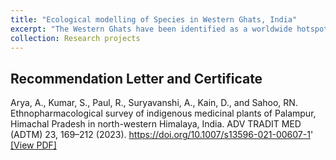 ```yaml
---
title: "Ecological modelling of Species in Western Ghats, India"
excerpt: "The Western Ghats have been identified as a worldwide hotspot for biodiversity, boasting a diverse range of species, many of which are exclusive to the area. This study investigates the impact of climate change on the distribution of species across three Shared Socioeconomic Pathways (SSP): ssp126 (optimistic), ssp370 (moderate), and ssp585 (pessimistic). This emphasizes the significance of prioritizing conservation efforts, particularly in agricultural landscapes, to guarantee the protection of both food security and biodiversity.<br/><img src='/images/western_ghats.png'>" 
collection: Research projects
---
```


## Recommendation Letter and Certificate
Arya, A., Kumar, S., Paul, R., Suryavanshi, A., Kain, D., and Sahoo, RN. Ethnopharmacological survey of indigenous medicinal plants of Palampur, Himachal Pradesh in north-western Himalaya, India. ADV TRADIT MED (ADTM) 23, 169–212 (2023). https://doi.org/10.1007/s13596-021-00607-1' [[View PDF]](https://rnsahoo96.github.io/files/ethnopharmacology-palampur.pdf)

